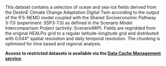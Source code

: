 This dataset contains a selection of ocean and sea-ice fields derived from the DestinE Climate Change Adaptation Digital Twin according to the output of the IFS-NEMO model coupled with the Shared Socioeconomic Pathway 3-7.0 (experiment: SSP3-7.0) as defined in the Scenario Model Intercomparison Project (activity: ScenarioMIP). Fields are regridded from the original HEALPix grid to a regular latitude-longitude grid and distributed with 0.044° spatial resolution and daily temporal resolution. The chunking is optimised for time based and regional analysis.

**Access to restricted datasets is available via the [Data Cache Management service](https://platform.destine.eu/services/service/data-cache-management/).**

